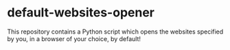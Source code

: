 # default-websites-opener
This repository contains a Python script which opens the websites specified by you, in a browser of your choice, by default!

